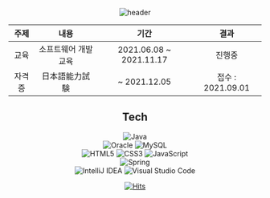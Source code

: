 <div align="center">
 
![header](https://capsule-render.vercel.app/api?type=rounded&color=auto&height=300&section=header&text=SunhoKim&fontSize=90)

 | 주제 | 내용 | 기간 | 결과 |
|:--------:|:--------:|:--------:|:--------:|
| 교육 | 소프트웨어 개발 교육 | 2021.06.08 ~ 2021.11.17 |진행중 |
 | 자격증 | 日本語能力試験 | ~ 2021.12.05| 접수 : 2021.09.01 |

<h2>Tech</h2>
 <img alt="Java" src="https://img.shields.io/badge/java-%23ED8B00.svg?style=for-the-badge&logo=java&logoColor=white"/><br>
   <img alt="Oracle" src ="https://img.shields.io/badge/oracle-%23F00000.svg?style=for-the-badge&logo=oracle&logoColor=white" />
 <img alt="MySQL" src="https://img.shields.io/badge/mysql-%2300f.svg?style=for-the-badge&logo=mysql&logoColor=white" /><br>
      <img alt="HTML5" src="https://img.shields.io/badge/html5-%23E34F26.svg?style=for-the-badge&logo=html5&logoColor=white"/>
            <img alt="CSS3" src="https://img.shields.io/badge/css3-%231572B6.svg?style=for-the-badge&logo=css3&logoColor=white"/>
   <img alt="JavaScript" src="https://img.shields.io/badge/javascript-%23323330.svg?style=for-the-badge&logo=javascript&logoColor=%23F7DF1E"/><br>
      <img alt="Spring" src="https://img.shields.io/badge/spring-%236DB33F.svg?style=for-the-badge&logo=spring&logoColor=white"/><br>
 <img alt="IntelliJ IDEA" src="https://img.shields.io/badge/IntelliJIDEA-000000.svg?style=for-the-badge&logo=intellij-idea&logoColor=white" />
 <img alt="Visual Studio Code" src="https://img.shields.io/badge/VisualStudioCode-0078d7.svg?style=for-the-badge&logo=visual-studio-code&logoColor=white"/>
 
[![Hits](https://hits.seeyoufarm.com/api/count/incr/badge.svg?url=https%3A%2F%2Fgithub.com%2Fkimsunho940904%2Fhit-counter&count_bg=%2379C83D&title_bg=%23555555&icon=&icon_color=%23E7E7E7&title=hits&edge_flat=false)](https://hits.seeyoufarm.com)
   

</div>
